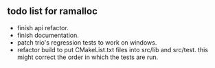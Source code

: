 todo list for ramalloc
----------------------

- finish api refactor.
- finish documentation.
- patch trio's regression tests to work on windows.
- refactor build to put CMakeList.txt files into src/lib and src/test. this might correct the order in which the tests are run.
